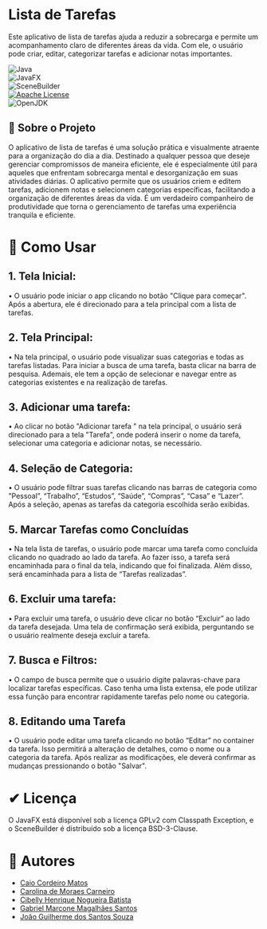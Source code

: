 # Lista de Tarefas
Este aplicativo de lista de tarefas ajuda a reduzir a sobrecarga e permite um acompanhamento claro de diferentes áreas da vida. Com ele, o usuário pode criar, editar, categorizar tarefas e adicionar notas importantes.

![Java](https://img.shields.io/badge/java-%23ED8B00.svg?style=for-the-badge&logo=java&logoColor=white)  
![JavaFX](https://img.shields.io/badge/javafx-%23007396.svg?style=for-the-badge&logo=java&logoColor=white)  
![SceneBuilder](https://img.shields.io/badge/scene_builder-%231C2B4A.svg?style=for-the-badge&logo=globe&logoColor=white)  
[![Apache License](https://img.shields.io/badge/license-Apache%202.0-blue.svg)](https://opensource.org/licenses/Apache-2.0)  
![OpenJDK](https://img.shields.io/badge/OpenJDK-17-orange?style=for-the-badge&logo=openjdk&logoColor=white)  

## 📝 Sobre o Projeto
O aplicativo de lista de tarefas é uma solução prática e visualmente atraente para a organização do dia a dia. Destinado a qualquer pessoa que deseje gerenciar compromissos de maneira eficiente, ele é especialmente útil para aqueles que enfrentam sobrecarga mental e desorganização em suas atividades diárias. O aplicativo permite que os usuários criem e editem tarefas, adicionem notas e selecionem categorias específicas, facilitando a organização de diferentes áreas da vida. É um verdadeiro companheiro de produtividade que torna o gerenciamento de tarefas uma experiência tranquila e eficiente.


# 📃 Como Usar

## 1. Tela Inicial:
•	O usuário pode iniciar o app clicando no botão "Clique para começar". Após a abertura, ele é direcionado para a tela principal com a lista de tarefas.

## 2. Tela Principal:
•	Na tela principal, o usuário pode visualizar suas categorias e todas as tarefas listadas. Para iniciar a busca de uma tarefa, basta clicar na barra de pesquisa. Ademais, ele tem a opção de selecionar e navegar entre as categorias existentes e na realização de tarefas.

## 3. Adicionar uma tarefa:
•	Ao clicar no botão "Adicionar tarefa " na tela principal, o usuário será direcionado para a tela "Tarefa", onde poderá inserir o nome da tarefa, selecionar uma categoria e adicionar notas, se necessário.

## 4. Seleção de Categoria:
•	O usuário pode filtrar suas tarefas clicando nas barras de categoria como "Pessoal”, “Trabalho”, “Estudos”, “Saúde”, “Compras”, “Casa” e “Lazer”. Após a seleção, apenas as tarefas da categoria escolhida serão exibidas. 

## 5. Marcar Tarefas como Concluídas
•	Na tela lista de tarefas, o usuário pode marcar uma tarefa como concluída clicando no quadrado ao lado da tarefa. Ao fazer isso, a tarefa será encaminhada para o final da tela, indicando que foi finalizada. Além disso, será encaminhada para a lista de “Tarefas realizadas”.

## 6. Excluir uma tarefa:
•	Para excluir uma tarefa, o usuário deve clicar no botão “Excluir” ao lado da tarefa desejada. Uma tela de confirmação será exibida, perguntando se o usuário realmente deseja excluir a tarefa.   

## 7. Busca e Filtros:
•	O campo de busca permite que o usuário digite palavras-chave para localizar tarefas específicas. Caso tenha uma lista extensa, ele pode utilizar essa função para encontrar rapidamente tarefas pelo nome ou categoria.

## 8. Editando uma Tarefa
•	O usuário pode editar uma tarefa clicando no botão “Editar” no container da tarefa. Isso permitirá a alteração de detalhes, como o nome ou a categoria da tarefa. Após realizar as modificações, ele deverá confirmar as mudanças pressionando o botão "Salvar".

# ✔ Licença

O JavaFX está disponível sob a licença GPLv2 com Classpath Exception, e o SceneBuilder é distribuído sob a licença BSD-3-Clause. 

# 👥 Autores
- [Caio Cordeiro Matos](https://github.com/ccaiomatos)
- [Carolina de Moraes Carneiro](https://github.com/carolinamor4es)
- [Cibelly Henrique Nogueira Batista](https://github.com/cibellyhnb)
- [Gabriel Marcone Magalhães Santos](https://github.com/gabrielmarcone)
- [João Guilherme dos Santos Souza](https://github.com/jgssbeats)
